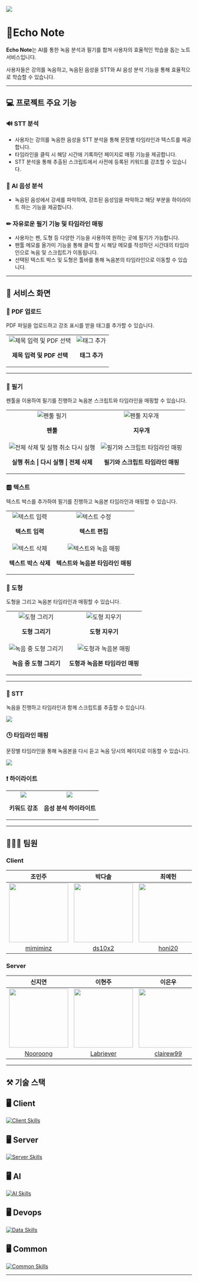 <img src="https://capsule-render.vercel.app/api?type=waving&color=BDBDC8&height=200&section=header&text=Echo%20Note&fontSize=70&animation=fadeIn" />

# 📝Echo Note

**Echo Note**는 AI를 통한 녹음 분석과 필기를 합쳐 사용자의 효율적인 학습을 돕는 노트 서비스입니다.

사용자들은 강의를 녹음하고, 녹음된 음성을 STT와 AI 음성 분석 기능을 통해 효율적으로 학습할 수 있습니다.

---

## 💻 프로젝트 주요 기능

### 🔊 **STT 분석**

- 사용자는 강의를 녹음한 음성을 STT 분석을 통해 문장별 타임라인과 텍스트를 제공합니다.
- 타임라인을 클릭 시 해당 시간에 기록하던 페이지로 매핑 기능을 제공합니다.
- STT 분석을 통해 추출된 스크립트에서 사전에 등록된 키워드를 강조할 수 있습니다.

### 🤖 **AI 음성 분석**

- 녹음된 음성에서 강세를 파악하여, 강조된 음성임을 파악하고 해당 부분을 하이라이트 하는 기능을 제공합니다.

### ✏ **자유로운 필기 기능 및 타임라인 매핑**

- 사용자는 펜, 도형 등 다양한 기능을 사용하여 원하는 곳에 필기가 가능합니다.
- 펜툴 메모를 올가미 기능을 통해 클릭 할 시 해당 메모를 작성하던 시간대의 타임라인으로 녹음 및 스크립트가 이동됩니다.
- 선택된 텍스트 박스 및 도형은 툴바를 통해 녹음본의 타임라인으로 이동할 수 있습니다.

---

## 📱 서비스 화면

### 📄 PDF 업로드

PDF 파일을 업로드하고 강조 표시를 받을 태그를 추가할 수 있습니다.

<table>
<tr>
    <td align="center">
        <img src="./docs/assets/업로드_제목PDF선택.gif" alt="제목 입력 및 PDF 선택" >
        <p><strong>제목 입력 및 PDF 선택</strong></center></p>
    </td>
    <td align="center">
        <img src="./docs/assets/업로드_태그추가.gif" alt="태그 추가" >
        <p><strong>태그 추가</strong></center></p>
    </td>
</tr>
</table>

---

### 🎨 필기

펜툴을 이용하여 필기를 진행하고 녹음본 스크립트와 타임라인을 매핑할 수 있습니다.

<table>
<tr>
    <td align="center">
        <img src="./docs/assets/필기.gif" alt="펜툴 필기" >
        <p><strong>펜툴</strong></center></p>
    </td>
    <td align="center">
        <img src="./docs/assets/필기_지우개.gif" alt="펜툴 지우개" >
        <p><strong>지우개</strong></center></p>
    </td>
</tr>
<tr>
    <td align="center">
        <img src="./docs/assets/필기_실행취소다시실행전체삭제.gif" alt="전체 삭제 및 실행 취소 다시 실행" >
        <p><strong>실행 취소 | 다시 실행 | 전체 삭제</strong></center></p>
    </td>
    <td align="center">
        <img src="./docs/assets/필기_스크립트매핑.gif" alt="필기와 스크립트 타임라인 매핑" >
        <p><strong>필기와 스크립트 타임라인 매핑</strong></p>
    </td>
</tr>
</table>

### 🆎 텍스트

텍스트 박스를 추가하여 필기를 진행하고 녹음본 타임라인과 매핑할 수 있습니다.

<table>
<tr>
    <td align="center">
        <img src="./docs/assets/텍스트_입력.gif" alt="텍스트 입력" >
        <p><strong>텍스트 입력</strong></p>
    </td>
    <td align="center">
        <img src="./docs/assets/텍스트_편집.gif" alt="텍스트 수정" >
        <p><strong>텍스트 편집</strong></p>
    </td>
</tr>
<tr>
    <td align="center">
        <img src="./docs/assets/텍스트_삭제.gif" alt="텍스트 삭제" >
        <p><strong>텍스트 박스 삭제</strong></p>
    </td>
    <td align="center">
        <img src="./docs/assets/텍스트녹음_매핑.gif" alt="텍스트와 녹음 매핑" >
        <p><strong>텍스트와 녹음본 타임라인 매핑</strong></p>
    </td>
<tr>
</table>

### 🔷 도형

도형을 그리고 녹음본 타임라인과 매핑할 수 있습니다.

<table>
<tr>
    <td align="center">
        <img src="./docs/assets/도형그리기.gif" alt="도형 그리기" >
        <p><strong>도형 그리기</strong></p>
    </td>
    <td align="center">
        <img src="./docs/assets/도형지우기.gif" alt="도형 지우기" >
        <p><strong>도형 지우기</strong></p>
    </td>
</tr>
<tr>
    <td align="center">
        <img src="./docs/assets/사각형그리기.gif" alt="녹음 중 도형 그리기" >
        <p><strong>녹음 중 도형 그리기</strong></p>
    </td>
    <td align="center">
        <img src="./docs/assets/도형매핑.gif" alt="도형과 녹음본 매핑" >
        <p><strong>도형과 녹음본 타임라인 매핑</strong></p>
    </td>
</tr>
</table>

---

### 💬 STT

녹음을 진행하고 타임라인과 함께 스크립트를 추출할 수 있습니다.

<img src="./docs/assets/STT.gif">

### 🕒 타임라인 매핑

문장별 타임라인을 통해 녹음본을 다시 듣고 녹음 당시의 페이지로 이동할 수 있습니다.

<img src="./docs/assets/타임라인_페이지_매핑.gif">

### ❗ 하이라이트

<table>
<tr>
    <td align="center">
        <img src="./docs/assets/키워드강조.gif">
        <p><strong>키워드 강조</strong></p>
    </td>
    <td align="center">
        <img src="./docs/assets/강조표시.gif">
        <p><strong>음성 분석 하이라이트</strong></p>
    </td>
</tr>
</table>

---

## 🧑🏻‍💻 팀원

### Client

|                                                     조민주                                                      |                                                   박다솔                                                    |                                                   최예헌                                                    |
| :-------------------------------------------------------------------------------------------------------------: | :---------------------------------------------------------------------------------------------------------: | :---------------------------------------------------------------------------------------------------------: |
| <a href="https://github.com/mimiminz"><img src="https://avatars.githubusercontent.com/mimiminz" width=160/></a> | <a href="https://github.com/ds10x2"><img src="https://avatars.githubusercontent.com/ds10x2" width=160/></a> | <a href="https://github.com/honi20"><img src="https://avatars.githubusercontent.com/honi20" width=160/></a> |
|                                     [mimiminz](https://github.com/mimiminz)                                     |                                     [ds10x2](https://github.com/ds10x2)                                     |                                     [honi20](https://github.com/honi20)                                     |

### Server

|                                                     신지연                                                      |                                                      이현주                                                       |                                                      이은우                                                       |
| :-------------------------------------------------------------------------------------------------------------: | :---------------------------------------------------------------------------------------------------------------: | :---------------------------------------------------------------------------------------------------------------: |
| <a href="https://github.com/Nooroong"><img src="https://avatars.githubusercontent.com/Nooroong" width=160/></a> | <a href="https://github.com/Labriever"><img src="https://avatars.githubusercontent.com/Labriever" width=160/></a> | <a href="https://github.com/clairew99"><img src="https://avatars.githubusercontent.com/clairew99" width=160/></a> |
|                                     [Nooroong](https://github.com/Nooroong)                                     |                                     [Labriever](https://github.com/Labriever)                                     |                                     [clairew99](https://github.com/clairew99)                                     |

---

## ⚒️ 기술 스택

## 🖥️ Client

[![Client Skills](https://skillicons.dev/icons?i=react,javascript,styledcomponents,vscode&theme=dark)](https://skillicons.dev)

## 🖥️ Server

[![Server Skills](https://skillicons.dev/icons?i=java,spring,flask,mysql,mongo,aws,idea&theme=dark)](https://skillicons.dev)

## 🖥️ AI

[![AI Skills](https://skillicons.dev/icons?i=py,anaconda,tensorflow,pytorch,mongodb&theme=dark)](https://skillicons.dev)

## 🖥️ Devops

[![Data Skills](https://skillicons.dev/icons?i=aws,docker,jenkins,nginx&theme=dark)](https://skillicons.dev)

## 🖥️ Common

[![Common Skills](https://skillicons.dev/icons?i=notion,figma,git,gitlab&theme=dark)](https://skillicons.dev)

---
